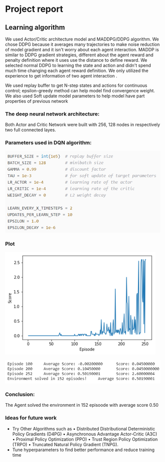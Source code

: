 # Project report

## Learning algorithm
We used Actor/Critic architecture model and MADDPG/DDPG algorithm. We chose DDPG because it averages many trajectories to make noise reduction of model gradient and it isn't worry about
each agent interaction. MADDP is similar to DDPG gradient strategies, different about the agent reward and penalty definition where it uses use the distance to define reward. We selected normal DDPG to learning the state and action and didn't spend much time changing each agent
reward definition. We only utilized the experience to get information of two agent interaction .

We used replay buffer to get N-step states and actions for continuous control; epsilon-greedy method can help model find convergence weight. We also used Soft update model parameters to help model have part properties of previous network

### The deep neural network architecture:
Both Actor and Critic Network were built with 256, 128 nodes in respectively two full connected layes.

### Parameters used in DQN algorithm:
![episodes](hiperparameters.PNG)

### Plot
![episodes](plot.PNG)

![episodes](training.PNG)

### Conclusion:
The Agent solved the environment in 152 episoode with average score 0.50

### Ideas for future work
- Try Other Algorithms such as
• Distributed Distributional Deterministic Policy Gradients (D4PG)
• Asynchronous Advantage Actor-Critic (A3C)
• Proximal Policy Optimization (PPO)
• Trust Region Policy Optimization (TRPO)
• Truncated Natural Policy Gradient (TNPG).
- Tune hyperparameters to find better performance and reduce training time
